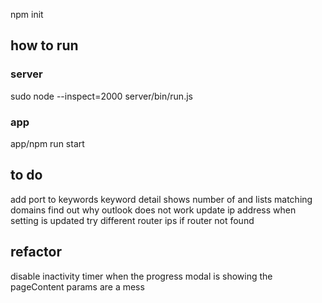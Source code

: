 npm init
## how to run
### server
sudo node --inspect=2000 server/bin/run.js

### app
app/npm run start

## to do
add port to keywords
keyword detail shows number of and lists matching domains
find out why outlook does not work
update ip address when setting is updated 
try different router ips if router not found 

## refactor
disable inactivity timer when the progress modal is showing
the pageContent params are a mess